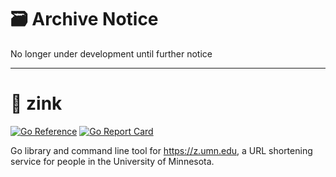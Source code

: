 # 🗃️ Archive Notice

No longer under development until further notice

---

# 🔗 zink

[![Go Reference](https://pkg.go.dev/badge/github.com/favonia/zink.svg)](https://pkg.go.dev/github.com/favonia/zink)
[![Go Report Card](https://goreportcard.com/badge/github.com/favonia/zink)](https://goreportcard.com/report/github.com/favonia/zink)

Go library and command line tool for <https://z.umn.edu>, a URL shortening service for people in the University of Minnesota.
